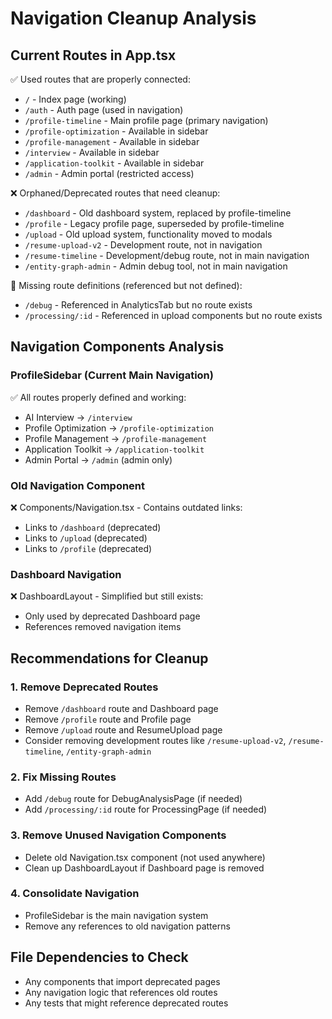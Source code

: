 # Navigation Cleanup Analysis

## Current Routes in App.tsx
✅ Used routes that are properly connected:
- `/` - Index page (working)
- `/auth` - Auth page (used in navigation)
- `/profile-timeline` - Main profile page (primary navigation)
- `/profile-optimization` - Available in sidebar
- `/profile-management` - Available in sidebar  
- `/interview` - Available in sidebar
- `/application-toolkit` - Available in sidebar
- `/admin` - Admin portal (restricted access)

❌ Orphaned/Deprecated routes that need cleanup:
- `/dashboard` - Old dashboard system, replaced by profile-timeline
- `/profile` - Legacy profile page, superseded by profile-timeline
- `/upload` - Old upload system, functionality moved to modals
- `/resume-upload-v2` - Development route, not in navigation
- `/resume-timeline` - Development/debug route, not in main navigation
- `/entity-graph-admin` - Admin debug tool, not in main navigation

🔧 Missing route definitions (referenced but not defined):
- `/debug` - Referenced in AnalyticsTab but no route exists
- `/processing/:id` - Referenced in upload components but no route exists

## Navigation Components Analysis

### ProfileSidebar (Current Main Navigation)
✅ All routes properly defined and working:
- AI Interview → `/interview`
- Profile Optimization → `/profile-optimization`  
- Profile Management → `/profile-management`
- Application Toolkit → `/application-toolkit`
- Admin Portal → `/admin` (admin only)

### Old Navigation Component
❌ Components/Navigation.tsx - Contains outdated links:
- Links to `/dashboard` (deprecated)
- Links to `/upload` (deprecated)
- Links to `/profile` (deprecated)

### Dashboard Navigation
❌ DashboardLayout - Simplified but still exists:
- Only used by deprecated Dashboard page
- References removed navigation items

## Recommendations for Cleanup

### 1. Remove Deprecated Routes
- Remove `/dashboard` route and Dashboard page
- Remove `/profile` route and Profile page  
- Remove `/upload` route and ResumeUpload page
- Consider removing development routes like `/resume-upload-v2`, `/resume-timeline`, `/entity-graph-admin`

### 2. Fix Missing Routes
- Add `/debug` route for DebugAnalysisPage (if needed)
- Add `/processing/:id` route for ProcessingPage (if needed)

### 3. Remove Unused Navigation Components
- Delete old Navigation.tsx component (not used anywhere)
- Clean up DashboardLayout if Dashboard page is removed

### 4. Consolidate Navigation
- ProfileSidebar is the main navigation system
- Remove any references to old navigation patterns

## File Dependencies to Check
- Any components that import deprecated pages
- Any navigation logic that references old routes
- Any tests that might reference deprecated routes